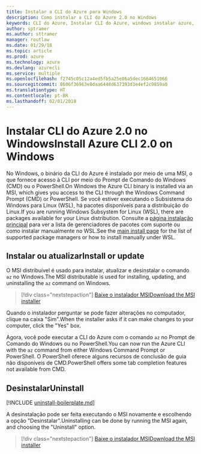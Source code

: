 ```yaml
---
title: Instalar a CLI do Azure para Windows
description: Como instalar a CLI do Azure 2.0 no Windows
keywords: CLI do Azure, Instalar CLI do Azure, windows instalar azure, windows da cli do azure, windows do azure
author: sptramer
ms.author: sttramer
manager: routlaw
ms.date: 01/29/18
ms.topic: article
ms.prod: azure
ms.technology: azure
ms.devlang: azurecli
ms.service: multiple
ms.openlocfilehash: f2745c05c12a4ed5fb5a25e86a5dec1664651066
ms.sourcegitcommit: 8606f36963e8daa6448d637393d1e4ef2c9859a0
ms.translationtype: HT
ms.contentlocale: pt-BR
ms.lasthandoff: 02/01/2018
---
```

# <a name="install-azure-cli-20-on-windows"></a><span data-ttu-id="efbc6-104">Instalar CLI do Azure 2.0 no Windows</span><span class="sxs-lookup"><span data-stu-id="efbc6-104">Install Azure CLI 2.0 on Windows</span></span>

<span data-ttu-id="efbc6-105">No Windows, o binário da CLI do Azure é instalado por meio de uma MSI, o que fornece acesso à CLI por meio do Prompt de Comando do Windows (CMD) ou o PowerShell.</span><span class="sxs-lookup"><span data-stu-id="efbc6-105">On Windows the Azure CLI binary is installed via an MSI, which gives you access to the CLI through the Windows Command Prompt (CMD) or PowerShell.</span></span>
<span data-ttu-id="efbc6-106">Se você estiver executando o Subsistema do Windows para Linux (WSL), há pacotes disponíveis para a distribuição do Linux.</span><span class="sxs-lookup"><span data-stu-id="efbc6-106">If you are running Windows Subsystem for Linux (WSL), there are packages available for your Linux distribution.</span></span> <span data-ttu-id="efbc6-107">Consulte a [página instalação principal](install-azure-cli.md) para ver a lista de gerenciadores de pacotes com suporte ou como instalar manualmente no WSL.</span><span class="sxs-lookup"><span data-stu-id="efbc6-107">See the [main install page](install-azure-cli.md) for the list of supported package managers or how to install manually under WSL.</span></span>

## <a name="install-or-update"></a><span data-ttu-id="efbc6-108">Instalar ou atualizar</span><span class="sxs-lookup"><span data-stu-id="efbc6-108">Install or update</span></span>

<span data-ttu-id="efbc6-109">O MSI distribuível é usado para instalar, atualizar e desinstalar o comando `az` no Windows.</span><span class="sxs-lookup"><span data-stu-id="efbc6-109">The MSI distributable is used for installing, updating, and uninstalling the `az` command on Windows.</span></span>

> [!div class="nextstepaction"]
> [<span data-ttu-id="efbc6-110">Baixe o instalador MSI</span><span class="sxs-lookup"><span data-stu-id="efbc6-110">Download the MSI installer</span></span>](https://aka.ms/InstallAzureCliWindows)

<span data-ttu-id="efbc6-111">Quando o instalador perguntar se pode fazer alterações no computador, clique na caixa "Sim".</span><span class="sxs-lookup"><span data-stu-id="efbc6-111">When the installer asks if it can make changes to your computer, click the "Yes" box.</span></span>

<span data-ttu-id="efbc6-112">Agora, você pode executar a CLI do Azure com o comando `az` no Prompt de Comando do Windows ou no PowerShell.</span><span class="sxs-lookup"><span data-stu-id="efbc6-112">You can now run the Azure CLI with the `az` command from either Windows Command Prompt or PowerShell.</span></span> <span data-ttu-id="efbc6-113">O PowerShell oferece alguns recursos de conclusão de guia não disponíveis de CMD.</span><span class="sxs-lookup"><span data-stu-id="efbc6-113">PowerShell offers some tab completion features not available from CMD.</span></span>

## <a name="uninstall"></a><span data-ttu-id="efbc6-114">Desinstalar</span><span class="sxs-lookup"><span data-stu-id="efbc6-114">Uninstall</span></span>

[!INCLUDE [uninstall-boilerplate.md](includes/uninstall-boilerplate.md)]

<span data-ttu-id="efbc6-115">A desinstalação pode ser feita executando o MSI novamente e escolhendo a opção "Desinstalar".</span><span class="sxs-lookup"><span data-stu-id="efbc6-115">Uninstalling can be done by running the MSI again, and choosing the "Uninstall" option.</span></span> 

> [!div class="nextstepaction"]
> [<span data-ttu-id="efbc6-116">Baixe o instalador MSI</span><span class="sxs-lookup"><span data-stu-id="efbc6-116">Download the MSI installer</span></span>](https://aka.ms/InstallAzureCliWindows)
